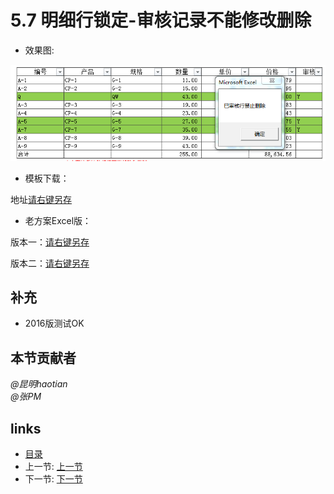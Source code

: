 # 5.7 明细行锁定-审核记录不能修改删除
- 效果图:

![](images/5.7.1.png?raw=true)

- 模板下载：

地址[请右键另存](files/5.7.2.rar)

- 老方案Excel版：

版本一：[请右键另存](src/5.7.3.xls)

版本二：[请右键另存](src/5.7.4.xls)

## 补充
* 2016版测试OK

## 本节贡献者
*@昆明haotian*  
*@张PM*

## links
  * [目录](<preface.md>)
  * 上一节: [上一节](<05.6.md>)
  * 下一节: [下一节](<05.8.md>)
